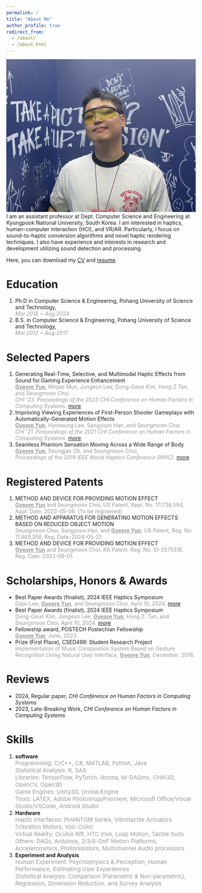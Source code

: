 ```yaml
---
permalink: /
title: "About Me"
author_profile: true
redirect_from: 
  - /about/
  - /about.html
---
```

<img src='../images/myPhoto.png'>   
I am an assistant professor at Dept. Computer Science and Engineering at Kyungpook National University, South Korea.
I am interested in haptics, human-computer interaction (HCI), and VR/AR. Particularly, I focus on sound-to-haptic conversion algorithms and novel haptic rendering techniques.
I also have experience and interests in research and development utilizing sound detection and processing.   

Here, you can download my [CV](./files/GYun_CV.pdf) and [resume](./files/GYun_Resume.pdf).

Education
======
1. Ph.D in Computer Science & Engineering, Pohang University of Science and Technology,   
_<span style="color:#999999; font-size: 14px">Mar.2018 ~ Aug.2024</span>_
1. B.S. in Computer Science & Engineering, Pohang University of Science and Technology,   
_<span style="color:#999999; font-size: 14px">Mar.2012 ~ Aug.2017</span>_

Selected Papers
======
1. Generating Real-Time, Selective, and Multimodal Haptic Effects from Sound for Gaming Experience Enhancement   
<span style="color:#999999; font-size: 14px"><u><b>Gyeore Yun</b></u>, Minjae Mun, Jungeun Lee, Dong-Geun Kim, Hong Z Tan, and Seungmoon Choi   
_CHI &#039;23: Proceedings of the 2023 CHI Conference on Human Factors in Computing Systems_. [more](/publication/2023-04-19-Generating)</span>
3. Improving Viewing Experiences of First-Person Shooter Gameplays with Automatically-Generated Motion Effects   
<span style="color:#999999; font-size: 14px"><u><b>Gyeore Yun</b></u>, Hyoseung Lee, Sangyoon Han, and Seungmoon Choi   
_CHI &#039;21: Proceedings of the 2021 CHI Conference on Human Factors in Computing Systems_. [more](/publication/2021-05-07-Improving)</span>
5. Seamless Phantom Sensation Moving Across a Wide Range of Body   
<span style="color:#999999; font-size: 14px"><u><b>Gyeore Yun</b></u>, Seungjae Oh, and Seungmoon Choi,   
_Proceedings of the 2019 IEEE World Haptics Conference (WHC)_. [more](/publication/2019-07-09-Seamless)</span>

Registered Patents
======
1. METHOD AND DEVICE FOR PROVIDING MOTION EFFECT   
<span style="color:#999999; font-size: 14px"><u><b>Gyeore Yun</b></u> and Seungmoon Choi, US Patent, Appl. No. 17/738,594, Appl. Date: 2022-05-06. (To be registered)</span>
2. METHOD AND APPARATUS FOR GENERATING MOTION EFFECTS BASED ON REDUCED OBJECT MOTION   
<span style="color:#999999; font-size: 14px">Seungmoon Choi, Sangyoon Han, and <u><b>Gyeore Yun</b></u>, US Patent, Reg. No. 11,989,356, Reg. Date: 2024-05-21.</span>
3. METHOD AND DEVICE FOR PROVIDING MOTION EFFECT   
<span style="color:#999999; font-size: 14px"><u><b>Gyeore Yun</b></u> and Seungmoon Choi, KR Patent, Reg. No. 10-2575318, Reg. Date: 2023-09-01.</span>

Scholarships, Honors & Awards
======
* Best Paper Awards (finalist), 2024 IEEE Haptics Symposium   
<span style="color:#999999; font-size: 14px">Dajin Lee, <u><b>Gyeore Yun</b></u>, and Seungmoon Choi, April 10, 2024. [more](/publication/2024-01-15-Effects)</span> 
* Best Paper Awards (finalist), 2024 IEEE Haptics Symposium   
<span style="color:#999999; font-size: 14px">Dong-Geun Kim, Jungeun Lee, <u><b>Gyeore Yun</b></u>, Hong Z. Tan, and Seungmoon Choi, April 10, 2024. [more](/publication/2024-01-15-Sound)</span> 
* Fellowship award, POSTECH Postechian Fellowship   
<span style="color:#999999; font-size: 14px"><u><b>Gyeore Yun</b></u>, June, 2023.</span>
* Prize (First Place), CSED499: Student Research Project   
<span style="color:#999999; font-size: 14px">Implementation of Music Composition System Based on Gesture Recognition Using Natural User Interface, <u><b>Gyeore Yun</b></u>, December, 2016.</span>

Reviews
======
* 2024, Regular paper, _CHI Conference on Human Factors in Computing Systems_
* 2023, Late-Breaking Work, _CHI Conference on Human Factors in Computing Systems_

Skills
======
1. <b>software</b>   
   <span style="color:#999999; font-size: 15px">Programming: C/C++, C#, MATLAB, Python, Java   
   Statistical Analysis: R, SAS   
   Libraries: TensorFlow, PyTorch, librosa, NI-DAQmx, CHAI3D, OpenCV, Open3D   
   Game Engines: Unity3D, Unreal Engine   
   Tools: LATEX, Adobe Photoshop/Premiere, Microsoft Office/Visual Studio/VSCode, Android Studio</span>
2. <b>Hardware</b>   
<span style="color:#999999; font-size: 15px">Haptic Interfaces: PHANTOM Series, Vibrotactile Actuators (Vibration Motors, Voic Coils)    
Virtual Reality: Oculus Rift, HTC Vive, Leap Motion, Tactile Suits   
Others: DAQs, Arduinos, 2/3/6-DoF Motion Platforms, Accelerometers, Photoresistors, Multichannel Audio processors</span>
3. <b>Experiment and Analysis</b>   
<span style="color:#999999; font-size: 15px">Human Experiment: Psychophysics & Perception, Human Performance, Estimating User Experiences   
Statistical Analysis: Comparison (Parametric & Non-parametric), Regression, Dimension Reduction, and Survey Analysis</span>
